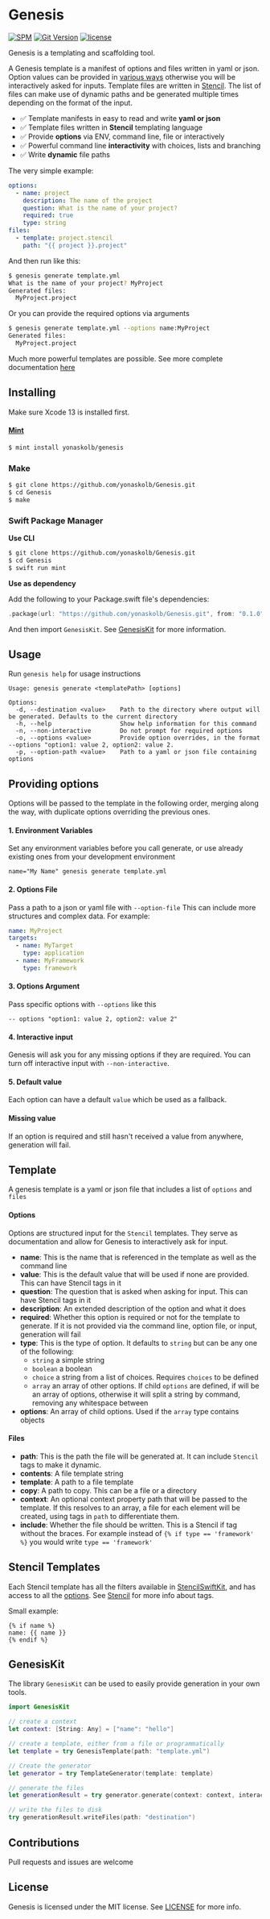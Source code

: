 # Genesis

[![SPM](https://img.shields.io/badge/spm-compatible-brightgreen.svg?style=for-the-badge)](https://swift.org/package-manager)
[![Git Version](https://img.shields.io/github/release/yonaskolb/Genesis.svg?style=for-the-badge)](https://github.com/yonaskolb/Genesis/releases)
[![license](https://img.shields.io/github/license/yonaskolb/Genesis.svg?style=for-the-badge)](https://github.com/yonaskolb/Genesis/blob/master/LICENSE)

Genesis is a templating and scaffolding tool.

A Genesis template is a manifest of options and files written in yaml or json. Option values can be provided in [various ways](#providing-options) otherwise you will be interactively asked for inputs. Template files are written in [Stencil](https://github.com/stencilproject/Stencil). The list of files can make use of dynamic paths and be generated multiple times depending on the format of the input.

- ✅ Template manifests in easy to read and write **yaml or json**
- ✅ Template files written in **Stencil** templating language
- ✅ Provide **options** via ENV, command line, file or interactively
- ✅ Powerful command line **interactivity** with choices, lists and branching
- ✅ Write **dynamic** file paths

The very simple example:

```yaml
options:
  - name: project
    description: The name of the project
    question: What is the name of your project?
    required: true
    type: string
files:
  - template: project.stencil
    path: "{{ project }}.project"
```

And then run like this:

```sh
$ genesis generate template.yml
What is the name of your project? MyProject
Generated files:
  MyProject.project
```

Or you can provide the required options via arguments

```sh
$ genesis generate template.yml --options name:MyProject
Generated files:
  MyProject.project
```

Much more powerful templates are possible. See more complete documentation [here](#templates)

## Installing
Make sure Xcode 13 is installed first.

#### [Mint](https://github.com/yonaskolb/mint)
```sh
$ mint install yonaskolb/genesis
```

### Make

```sh
$ git clone https://github.com/yonaskolb/Genesis.git
$ cd Genesis
$ make
```

### Swift Package Manager

**Use CLI**

```sh
$ git clone https://github.com/yonaskolb/Genesis.git
$ cd Genesis
$ swift run mint
```

**Use as dependency**

Add the following to your Package.swift file's dependencies:

```swift
.package(url: "https://github.com/yonaskolb/Genesis.git", from: "0.1.0"),
```

And then import `GenesisKit`. See [GenesisKit](#genesiskit) for more information.


## Usage

Run `genesis help` for usage instructions

```
Usage: genesis generate <templatePath> [options]

Options:
  -d, --destination <value>    Path to the directory where output will be generated. Defaults to the current directory
  -h, --help                   Show help information for this command
  -n, --non-interactive        Do not prompt for required options
  -o, --options <value>        Provide option overrides, in the format --options "option1: value 2, option2: value 2.
  -p, --option-path <value>    Path to a yaml or json file containing options
```

## Providing options
Options will be passed to the template in the following order, merging along the way, with duplicate options overriding the previous ones.

#### 1. Environment Variables
Set any environment variables before you call generate, or use already existing ones from your development environment

```
name="My Name" genesis generate template.yml
```

#### 2. Options File
Pass a path to a json or yaml file with `--option-file`
This can include more structures and complex data. For example:

```yaml
name: MyProject
targets:
  - name: MyTarget
    type: application
  - name: MyFramework
    type: framework  
```

#### 3. Options Argument
Pass specific options with `--options` like this

```
-- options "option1: value 2, option2: value 2"
```

#### 4. Interactive input
Genesis will ask you for any missing options if they are required. You can turn off interactive input with `--non-interactive`.

#### 5. Default value
Each option can have a default `value` which be used as a fallback. 

#### Missing value
If an option is required and still hasn't received a value from anywhere, generation will fail.

## Template
A genesis template is a yaml or json file that includes a list of `options` and `files`

#### Options
Options are structured input for the `Stencil` templates. They serve as documentation and allow for Genesis to interactively ask for input.

- **name**: This is the name that is referenced in the template as well as the command line
- **value**: This is the default value that will be used if none are provided. This can have Stencil tags in it
- **question**: The question that is asked when asking for input. This can have Stencil tags in it
- **description**: An extended description of the option and what it does
- **required**: Whether this option is required or not for the template to generate. If it is not provided via the command line, option file, or input, generation will fail
- **type**: This is the type of option. It defaults to `string` but can be any one of the following:
	- `string` a simple string
	- `boolean` a boolean
	- `choice` a string from a list of choices. Requires `choices` to be defined
	- `array` an array of other options. If child `options` are defined, if will be an array of options, otherwise it will split a string by command, removing any whitespace between
- **options**: An array of child options. Used if the `array` type contains objects
 
#### Files

- **path**: This is the path the file will be generated at. It can include `Stencil` tags to make it dynamic.
- **contents**: A file template string
- **template**: A path to a file template
- **copy**: A path to copy. This can be a file or a directory
- **context**: An optional context property path that will be passed to the template. If this resolves to an array, a file for each element will be created, using tags in `path` to differentiate them.
- **include**: Whether the file should be written. This is a Stencil if tag without the braces. For example instead of `{% if type == 'framework' %}` you would write `type == 'framework'`

## Stencil Templates
Each Stencil template has all the filters available in [StencilSwiftKit](https://github.com/SwiftGen/StencilSwiftKit), and has access to all the [options](#options). See [Stencil](https://github.com/stencilproject/Stencil) for more info about tags.

Small example:

```
{% if name %}
name: {{ name }}
{% endif %}
```

## GenesisKit
The library `GenesisKit` can be used to easily provide generation in your own tools.

```swift
import GenesisKit

// create a context
let context: [String: Any] = ["name": "hello"]

// create a template, either from a file or programmatically
let template = try GenesisTemplate(path: "template.yml")

// Create the generator
let generator = try TemplateGenerator(template: template)

// generate the files
let generationResult = try generator.generate(context: context, interactive: false)

// write the files to disk
try generationResult.writeFiles(path: "destination")

```

## Contributions
Pull requests and issues are welcome

## License

Genesis is licensed under the MIT license. See [LICENSE](LICENSE) for more info.
